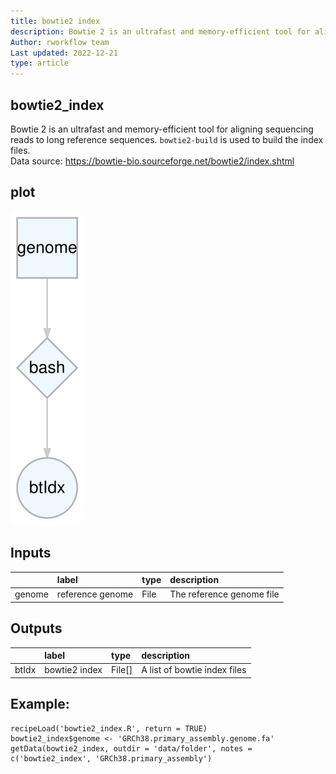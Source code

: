 ```yaml
---
title: bowtie2 index
description: Bowtie 2 is an ultrafast and memory-efficient tool for aligning sequencing reads to long reference sequences. `bowtie2-build` is used to build the index files.
Author: rworkflow team
Last updated: 2022-12-21
type: article
---
```

## bowtie2_index
Bowtie 2 is an ultrafast and memory-efficient tool for aligning sequencing reads to long reference sequences. `bowtie2-build` is used to build the index files.<br>Data source: <https://bowtie-bio.sourceforge.net/bowtie2/index.shtml>
## plot
![## bowtie2_index](/plots/bowtie2_index.svg)
## Inputs
|       |label            |type |description               |
|:------|:----------------|:----|:-------------------------|
|genome |reference genome |File |The reference genome file |
## Outputs
|      |label         |type   |description                  |
|:-----|:-------------|:------|:----------------------------|
|btIdx |bowtie2 index |File[] |A list of bowtie index files |
## Example:
```
recipeLoad('bowtie2_index.R', return = TRUE)
bowtie2_index$genome <- 'GRCh38.primary_assembly.genome.fa'
getData(bowtie2_index, outdir = 'data/folder', notes = c('bowtie2_index', 'GRCh38.primary_assembly')
```


